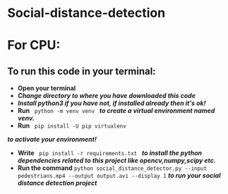 # Social-distance-detection

# For CPU:

## To run this code in your terminal:
* **Open your terminal**
* ***Change directory to where you have downloaded this code***
* ***Install python3 if you have not, if installed already then it's ok!***
* **Run**  `  python -m venv venv  ` ***to create a virtual environment named venv.***
* **Run**   `  pip install -U pip virtualenv  ` 

***to activate your environment!***
* **Write**   `  pip install -r requirements.txt  ` 
***to install the python dependencies related to this project like opencv,numpy,scipy etc.***
* **Run the command** ` python social_distance_detector.py --input pedestrians.mp4 --output output.avi --display 1
` ***to run your social distance detection project***

